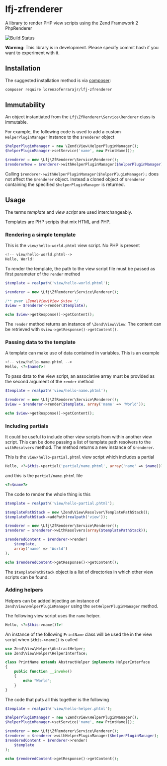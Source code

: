 # lfj-zfrenderer

A library to render PHP view scripts using the Zend Framework 2 PhpRenderer

[![Build Status](https://travis-ci.org/lorenzoferrarajr/lfj-zfrenderer.png?branch=master)](https://travis-ci.org/lorenzoferrarajr/lfj-zfrenderer)

__Warning__: This library is in development. Please specify commit hash if you want to experiment with it.

## Installation

The suggested installation method is via [composer](https://getcomposer.org/):

```sh
composer require lorenzoferrarajr/lfj-zfrenderer
```

## Immutability

An object instantiated from the `Lfj\ZfRenderer\Service\Renderer` class is immutable.

For example, the following code is used to add a custom `HelperPluginManager` instance to the `$renderer` object

```php
$helperPluginManager = new \Zend\View\HelperPluginManager();
$helperPluginManager->setService('name', new PrintName());

$renderer = new \Lfj\ZfRenderer\Service\Renderer();
$rendererNew = $renderer->withHelperPluginManager($helperPluginManager);
```

Calling `$renderer->withHelperPluginManager($helperPluginManager);` does not affect the `$renderer` object. Instead a cloned object of `$renderer` containing the specified `$helperPluginManager` is returned.

## Usage

The terms _template_ and _view script_ are used interchangeably.

Templates are PHP scripts that mix HTML and PHP.

### Rendering a simple template

This is the `view/hello-world.phtml` view script. No PHP is present

```php
<!-- view/hello-world.phtml-->
Hello, World!
```

To render the template, the path to the view script file must be passed as first parameter of the `render` method

```php
$template = realpath('view/hello-world.phtml');

$renderer = new \Lfj\ZfRenderer\Service\Renderer();

/** @var \Zend\View\View $view */
$view = $renderer->render($template);

echo $view->getResponse()->getContent();

```

The `render` method returns an instance of `\Zend\View\View`. The content can be retrieved with `$view->getResponse()->getContent()`.

### Passing data to the template

A template can make use of data contained in variables. This is an example

```php
<!-- view/hello-name.phtml -->
Hello, <?=$name?>!
```

To pass data to the view script, an associative array must be provided as the second argument of the `render` method

```php
$template = realpath('view/hello-name.phtml');

$renderer = new \Lfj\ZfRenderer\Service\Renderer();
$view = $renderer->render($template, array('name' => 'World'));

echo $view->getResponse()->getContent();
```

### Including partials

It could be useful to include other view scripts from within another view script. This can be done passing a list of template path resolvers to the `withResolvers` method. The method returns a new instance of `$renderer`.

This is the `view/hello-partial.phtml` view script which includes a partial

```php
Hello, <?=$this->partial('partial/name.phtml', array('name' => $name))?>!
```

and this is the `partial/name.phtml` file

```php
<?=$name?>
```

The code to render the whole thing is this

```php
$template = realpath('view/hello-partial.phtml');

$templatePathStack = new \Zend\View\Resolver\TemplatePathStack();
$templatePathStack->addPath(realpath('view'));

$renderer = new \Lfj\ZfRenderer\Service\Renderer();
$renderer = $renderer->withResolvers(array($templatePathStack));

$renderedContent = $renderer->render(
    $template,
    array('name' => 'World')
);

echo $renderedContent->getResponse()->getContent();
```

The `$templatePathStack` object is a list of directories in which other view scripts can be found.

### Adding helpers

Helpers can be added injecting an instance of `Zend\View\HelperPluginManager` using the `setHelperPluginManager` method.

The following view script uses the `name` helper.

```php
Hello, <?=$this->name()?>!
```

An instance of the following `PrintName` class will be used the in the view script when `$this->name()` is called

```php
use Zend\View\Helper\AbstractHelper;
use Zend\View\Helper\HelperInterface;

class PrintName extends AbstractHelper implements HelperInterface
{
    public function __invoke()
    {
        echo "World";
    }
}
```

The code that puts all this together is the following

```php
$template = realpath('view/hello-helper.phtml');

$helperPluginManager = new \Zend\View\HelperPluginManager();
$helperPluginManager->setService('name', new PrintName());

$renderer = new \Lfj\ZfRenderer\Service\Renderer();
$renderer = $renderer->withHelperPluginManager($helperPluginManager);
$renderedContent = $renderer->render(
    $template
);

echo $renderedContent->getResponse()->getContent();
```
